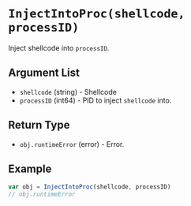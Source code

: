 # `InjectIntoProc(shellcode, processID)`

Inject shellcode into `processID`.

## Argument List

 * `shellcode` (string) - Shellcode
 * `processID` (int64) - PID to inject `shellcode` into.

## Return Type

 * `obj.runtimeError` (error) - Error.

## Example

```js
var obj = InjectIntoProc(shellcode, processID)
// obj.runtimeError
```

